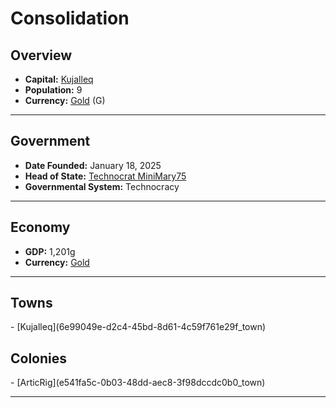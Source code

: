 <!--UNDEDITED FILE, remove this entire line if this file has been edited!-->
# <!--NAME-->Consolidation<!--NAME-->

## Overview

- **Capital:** <!--CAPITAL_LINK-->[Kujalleq](6e99049e-d2c4-45bd-8d61-4c59f761e29f_town)<!--CAPITAL_LINK-->
- **Population:** <!--POPULATION-->9<!--POPULATION-->
- **Currency:** <!--CURRENCY_LINK-->[Gold](Gold_currency)<!--CURRENCY_LINK--> (<!--CURRENCY_ABV-->G<!--CURRENCY_ABV-->)

---

## Government

- **Date Founded:** <!--FOUNDED-->January 18, 2025<!--FOUNDED-->
- **Head of State:** <!--LEADER_TITLE_LINK-->[Technocrat MiniMary75](MiniMary75_user)<!--LEADER_TITLE_LINK-->
- **Governmental System:** <!--GOVERNMENT-->Technocracy<!--GOVERNMENT-->

---

## Economy

- **GDP:** <!--GDP-->1,201g<!--GDP-->
- **Currency:** <!--CURRENCY_LINK-->[Gold](Gold_currency)<!--CURRENCY_LINK-->

---

## Towns

<!--TOWNS-->- [Kujalleq](6e99049e-d2c4-45bd-8d61-4c59f761e29f_town)<!--TOWNS-->

## Colonies

<!--COLONIES-->- [ArticRig](e541fa5c-0b03-48dd-aec8-3f98dccdc0b0_town)<!--COLONIES-->

---